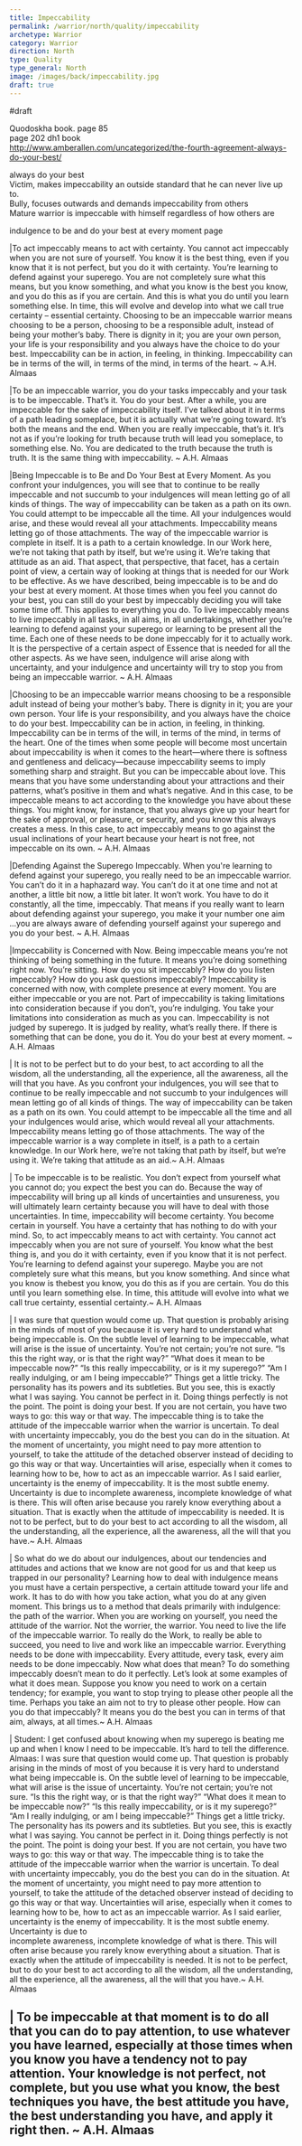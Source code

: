 ```yaml
---
title: Impeccability
permalink: /warrior/north/quality/impeccability
archetype: Warrior
category: Warrior
direction: North
type: Quality
type_general: North
image: /images/back/impeccability.jpg
draft: true
---
```

#draft   
  
Quodoskha book. page 85  
page 202 dh1 book  
http://www.amberallen.com/uncategorized/the-fourth-agreement-always-do-your-best/  
  
always do your best  
Victim, makes impeccability an outside standard that he can never live up to.   
Bully, focuses outwards and demands impeccability from others  
Mature warrior is impeccable with himself regardless of how others are  
  
indulgence to be and do your best at every moment page   
  
|To act impeccably means to act with certainty. You cannot act impeccably when you are not sure of yourself. You know it is the best thing, even if you know that it is not perfect, but you do it with certainty. You’re learning to defend against your superego. You are not completely sure what this means, but you know something, and what you know is the best you know, and you do this as if you are certain. And this is what you do until you learn something else. In time, this will evolve and develop into what we call true certainty – essential certainty. Choosing to be an impeccable warrior means choosing to be a person, choosing to be a responsible adult, instead of being your mother’s baby. There is dignity in it; you are your own person, your life is your responsibility and you always have the choice to do your best. Impeccability can be in action, in feeling, in thinking. Impeccability can be in terms of the will, in terms of the mind, in terms of the heart. ~ A.H. Almaas  
  
|To be an impeccable warrior, you do your tasks impeccably and your task is to be impeccable. That’s it. You do your best. After a while, you are impeccable for the sake of impeccability itself. I’ve talked about it in terms of a path leading someplace, but it is actually what we’re going toward. It’s both the means and the end. When you are really impeccable, that’s it. It’s not as if you’re looking for truth because truth will lead you someplace, to something else. No. You are dedicated to the truth because the truth is truth. It is the same thing with impeccability.  ~ A.H. Almaas  
  
|Being Impeccable is to Be and Do Your Best at Every Moment. As you confront your indulgences, you will see that to continue to be really impeccable and not succumb to your indulgences will mean letting go of all kinds of things. The way of impeccability can be taken as a path on its own. You could attempt to be impeccable all the time. All your indulgences would arise, and these would reveal all your attachments. Impeccability means letting go of those attachments. The way of the impeccable warrior is complete in itself. It is a path to a certain knowledge. In our Work here, we’re not taking that path by itself, but we’re using it. We’re taking that attitude as an aid. That aspect, that perspective, that facet, has a certain point of view, a certain way of looking at things that is needed for our Work to be effective. As we have described, being impeccable is to be and do your best at every moment. At those times when you feel you cannot do your best, you can still do your best by impeccably deciding you will take some time off. This applies to everything you do. To live impeccably means to live impeccably in all tasks, in all aims, in all undertakings, whether you’re learning to defend against your superego or learning to be present all the time. Each one of these needs to be done impeccably for it to actually work. It is the perspective of a certain aspect of Essence that is needed for all the other aspects. As we have seen, indulgence will arise along with uncertainty, and your indulgence and uncertainty will try to stop you from being an impeccable warrior.  ~ A.H. Almaas  
  
|Choosing to be an impeccable warrior means choosing to be a responsible adult instead of being your mother’s baby. There is dignity in it; you are your own person. Your life is your responsibility, and you always have the choice to do your best. Impeccability can be in action, in feeling, in thinking. Impeccability can be in terms of the will, in terms of the mind, in terms of the heart. One of the times when some people will become most uncertain about impeccability is when it comes to the heart—where there is softness and gentleness and delicacy—because impeccability seems to imply something sharp and straight. But you can be impeccable about love. This means that you have some understanding about your attractions and their patterns, what’s positive in them and what’s negative. And in this case, to be impeccable means to act according to the knowledge you have about these things. You might know, for instance, that you always give up your heart for the sake of approval, or pleasure, or security, and you know this always creates a mess. In this case, to act impeccably means to go against the usual inclinations of your heart because your heart is not free, not impeccable on its own. ~ A.H. Almaas  
  
|Defending Against the Superego Impeccably. When you're learning to defend against your superego, you really need to be an impeccable warrior. You can’t do it in a haphazard way. You can’t do it at one time and not at another, a little bit now, a little bit later. It won’t work. You have to do it constantly, all the time, impeccably. That means if you really want to learn about defending against your superego, you make it your number one aim …you are always aware of defending yourself against your superego and you do your best. ~ A.H. Almaas  
  
|Impeccability is Concerned with Now. Being impeccable means you’re not thinking of being something in the future. It means you’re doing something right now. You’re sitting. How do you sit impeccably? How do you listen impeccably? How do you ask questions impeccably? Impeccability is concerned with now, with complete presence at every moment. You are either impeccable or you are not. Part of impeccability is taking limitations into consideration because if you don’t, you’re indulging. You take your limitations into consideration as much as you can. Impeccability is not judged by superego. It is judged by reality, what’s really there. If there is something that can be done, you do it. You do your best at every moment.  ~ A.H. Almaas  
  
| It is not to be perfect but to do your best, to act according to all the wisdom, all the understanding, all the experience, all the awareness, all the will that you have. As you confront your indulgences, you will see that to continue to be really impeccable and not succumb to your indulgences will mean letting go of all kinds of things. The way of impeccability can be taken as a path on its own. You could attempt to be impeccable all the time and all your indulgences would arise, which would reveal all your attachments. Impeccability means letting go of those attachments. The way of the impeccable warrior is a way complete in itself, is a path to a certain knowledge. In our Work here, we’re not taking that path by itself, but we’re using it. We’re taking that attitude as an aid.~ A.H. Almaas  
  
| To be impeccable is to be realistic. You don’t expect from yourself what you cannot do; you expect the best you can do. Because the way of impeccability will bring up all kinds of uncertainties and unsureness, you will ultimately learn certainty because you will have to deal with those uncertainties. In time, impeccability will become certainty. You become  
certain in yourself. You have a certainty that has nothing to do with your mind. So, to act impeccably means to act with certainty. You cannot act impeccably when you are not sure of yourself. You know what the best thing is, and you do it with certainty, even if you know that it is not perfect. You’re learning to defend against your superego. Maybe you are not completely sure what this means, but you know something. And since what you know is thebest you know, you do this as if you are certain. You do this until you learn something else. In time, this attitude will evolve into what we call true certainty, essential certainty.~ A.H. Almaas  
  
| I was sure that question would come up. That question is probably arising in the minds of most of you because it is very hard to understand what being impeccable is. On the subtle level of learning to be impeccable, what will arise is the issue of uncertainty. You’re not certain; you’re not sure. “Is this the right way, or is that the right way?” “What does it mean to be impeccable now?” “Is this really impeccability, or is it my superego?” “Am I really indulging, or am I being impeccable?” Things get a little tricky. The personality has its powers and its subtleties. But you see, this is exactly what I was saying. You cannot be perfect in it. Doing things perfectly is not the point. The point is doing your best. If you are not certain, you have two ways to go: this way or that way. The impeccable thing is to take the attitude of the impeccable warrior when the warrior is uncertain. To deal with uncertainty impeccably, you do the best you can do in the situation. At the moment of uncertainty, you might need to pay more attention to yourself, to take the attitude of the detached observer instead of deciding to go this way or that way. Uncertainties will arise, especially when it comes to learning how to be, how to act as an impeccable warrior. As I said earlier, uncertainty is the enemy of impeccability. It is the most subtle enemy. Uncertainty is due to incomplete awareness, incomplete knowledge of what is there. This will often arise because you rarely know everything about a situation. That is exactly when the attitude of impeccability is needed. It is not to be perfect, but to do your best to act according to all the wisdom, all the understanding, all the experience, all the awareness, all the will that you have.~ A.H. Almaas  
  
| So what do we do about our indulgences, about our tendencies and attitudes and actions that we know are not good for us and that keep us trapped in our personality? Learning how to deal with indulgence means you must have a certain perspective, a certain attitude toward your life and work. It has to do with how you take action, what you do at any given moment. This brings us to a method that deals primarily with indulgence: the path of the warrior. When you are working on yourself, you need the attitude of the warrior. Not the worrier, the warrior. You need to live the life of the impeccable warrior. To really do the Work, to really be able to succeed, you need to live and work like an impeccable warrior. Everything needs to be done with impeccability. Every attitude, every task, every aim needs to be done impeccably. Now what does that mean? To do something impeccably doesn’t mean to do it perfectly. Let’s look at some examples of what it does mean. Suppose you know you need to work on a certain tendency; for example, you want to stop trying to please other people all the time. Perhaps you take an aim not to try to please other people. How can you do that impeccably? It means you do the best you can in terms of that aim, always, at all times.~ A.H. Almaas  
  
| Student: I get confused about knowing when my superego is beating me up and when I know I need to be impeccable. It’s hard to tell the difference.  
Almaas: I was sure that question would come up. That question is probably arising in the minds of most of you because it is very hard to understand what being impeccable is. On the subtle level of learning to be impeccable, what will arise is the issue of uncertainty. You’re not certain; you’re not sure. “Is this the right way, or is that the right way?” “What does it mean to be impeccable now?” “Is this really impeccability, or is it my superego?” “Am I really indulging, or am I being impeccable?” Things get a little tricky. The personality has its powers and its subtleties. But you see, this is exactly what I was saying. You cannot be perfect in it. Doing things perfectly is not the point. The point is doing your best. If you are not certain, you have two ways to go: this way or that way. The impeccable thing is to take the attitude of the impeccable warrior when the warrior is uncertain. To deal with uncertainty impeccably, you do the best you can do in the situation. At the moment of uncertainty, you might need to pay more attention to yourself, to take the attitude of the detached observer instead of deciding to go this way or that way. Uncertainties will arise, especially when it comes to learning how to be, how to act as an impeccable warrior. As I said earlier, uncertainty is the enemy of impeccability. It is the most subtle enemy. Uncertainty is due to  
incomplete awareness, incomplete knowledge of what is there. This will often arise because you rarely know everything about a situation. That is exactly when the attitude of impeccability is needed. It is not to be perfect, but to do your best to act according to all the wisdom, all the understanding, all the experience, all the awareness, all the will that you have.~ A.H. Almaas  
  
| To be impeccable at that moment is to do all that you can do to pay attention, to use whatever you have learned, especially at those times when you know you have a tendency not to pay attention. Your knowledge is not perfect, not complete, but you use what you know, the best techniques you have, the best attitude you have, the best understanding you have, and apply it right then. ~ A.H. Almaas
---
